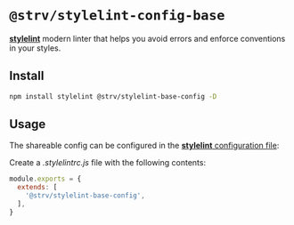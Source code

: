 # `@strv/stylelint-config-base`

[**stylelint**](https://github.com/stylelint/stylelint) modern linter that helps you avoid errors and enforce conventions in your styles.

## Install

```sh
npm install stylelint @strv/stylelint-base-config -D
```

## Usage

The shareable config can be configured in the [**stylelint** configuration file](https://github.com/stylelint/stylelint/blob/master/docs/user-guide/configuration.md):

Create a _.stylelintrc.js_ file with the following contents:

```js
module.exports = {
  extends: [
    '@strv/stylelint-base-config',
  ],
}
```
